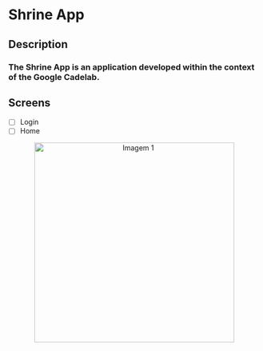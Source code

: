 # Shrine App

## Description

### The Shrine App is an application developed within the context of the Google Cadelab.

## Screens

- [ ] Login
- [ ] Home

<div align="center">
  <img src="assets/screenshot1.gif" alt="Imagem 1" width="400" />
</div>